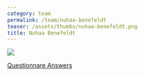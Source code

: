 ```yaml
---
category: team
permalink: /team/nuhaa-benefeldt
teaser: /assets/thumbs/nuhaa-benefeldt.png
title: Nuhaa Benefeldt
---
```


<img src="/assets/img/nuhaa-benefeldt.jpg" />

[Questionnare Answers](https://drive.google.com/open?id=1x_waFDakkcsCMcA4ls4ZAg9NZQOeyssYT3ymUM_PFog)

